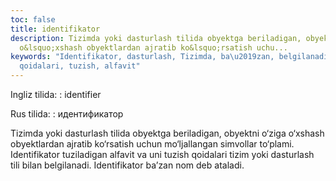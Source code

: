 ```yaml
---
toc: false
title: identifikator
description: Tizimda yoki dasturlash tilida obyektga beriladigan, obyektni o&lsquo;ziga
  o&lsquo;xshash obyektlardan ajratib ko&lsquo;rsatish uchu...
keywords: "Identifikator, dasturlash, Tizimda, ba\u2019zan, belgilanadi, bilan, tizim,
  qoidalari, tuzish, alfavit"
---
```


Ingliz tilida:
:   identifier

Rus tilida:
:   идентификатор

Tizimda yoki dasturlash tilida obyektga beriladigan, obyektni o‘ziga o‘xshash obyektlardan ajratib ko‘rsatish uchun mo‘ljallangan simvollar to‘plami. Identifikator tuziladigan alfavit va uni tuzish qoidalari tizim yoki dasturlash tili bilan belgilanadi. Identifikator ba’zan nom deb ataladi.